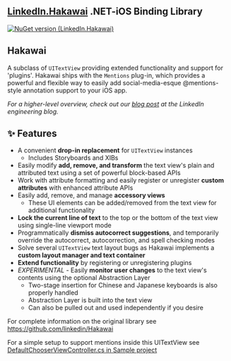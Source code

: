 ## [LinkedIn.Hakawai](https://github.com/linkedin/Hakawai) .NET-iOS Binding Library 
[![NuGet version (LinkedIn.Hakawai)](https://img.shields.io/nuget/v/LinkedIn.Hakawai.svg?style=flat-square)](https://www.nuget.org/packages/LinkedIn.Hakawai/)
## Hakawai

A subclass of `UITextView` providing extended functionality and support for 'plugins'. Hakawai ships with the `Mentions` plug-in, which provides a powerful and flexible way to easily add social-media-esque @mentions-style annotation support to your iOS app.

*For a higher-level overview, check out our [blog post](http://engineering.linkedin.com/ios/introducing-hakawai-powerful-mentions-enabled-text-view-ios) at the LinkedIn engineering blog.*


## :sparkles: Features

- A convenient **drop-in replacement** for ``UITextView`` instances
  - Includes Storyboards and XIBs
- Easily modify **add, remove, and transform** the text view's plain and attributed text using a set of powerful block-based APIs
- Work with attribute formatting and easily register or unregister **custom attributes** with enhanced attribute APIs
- Easily add, remove, and manage **accessory views**
  - These UI elements can be added/removed from the text view for additional functionality
- **Lock the current line of text** to the top or the bottom of the text view using single-line viewport mode
- Programmatically **dismiss autocorrect suggestions**, and temporarily override the autocorrect, autocorrection, and spell checking modes
- Solve several `UITextView` text layout bugs as Hakawai implements a **custom layout manager and text container**
- **Extend functionality** by registering or unregistering plugins
- *EXPERIMENTAL* - Easily **monitor user changes** to the text view's contents using the optional Abstraction Layer
    - Two-stage insertion for Chinese and Japanese keyboards is also properly handled
    - Abstraction Layer is built into the text view
    - Can also be pulled out and used independently if you desire


For complete information on the original library see https://github.com/linkedin/Hakawai

For a simple setup to support mentions inside this UITextView see [DefaultChooserViewController.cs in Sample project](https://github.com/artemvalieiev/Linked.Hakawai.Net/blob/main/src/LinkedIn.Hakawai.Sample/DefaultChooserViewController.cs)
